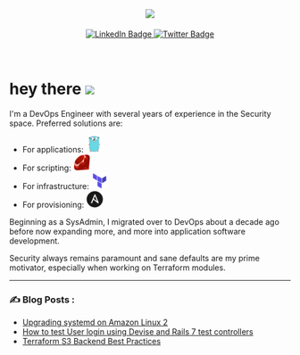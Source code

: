<div id="header" align="center">
  <img src="https://media.giphy.com/media/13GIgrGdslD9oQ/giphy.gif" width="200"/>
</div>
​
<div id="badges" align="center">
  <a href="https://www.linkedin.com/in/jason-bornhoft-5383a2189/">
    <img src="https://img.shields.io/badge/LinkedIn-blue?style=for-the-badge&logo=linkedin&logoColor=white" alt="LinkedIn Badge"/>
  </a>
  <a href="https://twitter.com/jmvbxx">
    <img src="https://img.shields.io/badge/Twitter-blue?style=for-the-badge&logo=twitter&logoColor=white" alt="Twitter Badge"/>
  </a>  
</div>

<div id="counter" align="center">
  <img src="https://komarev.com/ghpvc/?username=jmvbxx&style=flat-square&color=blue" alt=""/>
</div>
​
<h1>
  hey there
  <img src="https://media.giphy.com/media/hvRJCLFzcasrR4ia7z/giphy.gif" width="30px"/>
</h1>

I'm a DevOps Engineer with several years of experience in the Security space. Preferred solutions are:
- For applications: <img src="https://github.com/devicons/devicon/blob/master/icons/go/go-original.svg" title="go" alt="go" width="30" height="30"/>&nbsp;
- For scripting: <img src="https://github.com/devicons/devicon/blob/master/icons/ruby/ruby-original.svg" title="ruby" alt="ruby" width="30" height="30"/>&nbsp;
- For infrastructure: <img src="https://github.com/devicons/devicon/blob/master/icons/terraform/terraform-original.svg" title="terraform" alt="terraform" width="30" height="30"/>&nbsp;
- For provisioning: <img src="https://github.com/devicons/devicon/blob/master/icons/ansible/ansible-original.svg" title="ansible" alt="ansible" width="30" height="30"/>&nbsp;

Beginning as a SysAdmin, I migrated over to DevOps about a decade ago before now expanding more, and more into application software development.

Security always remains paramount and sane defaults are my prime motivator, especially when working on Terraform modules.

---

### :writing_hand: Blog Posts :

- [Upgrading systemd on Amazon Linux 2](https://medium.com/@jbornhoft/upgrading-systemd-on-amazon-linux-2-70c7532b6580)
- [How to test User login using Devise and Rails 7 test controllers](https://medium.com/@jbornhoft/how-to-test-user-login-using-devise-and-rails-7-test-controllers-8b3e3c638ac4)
- [Terraform S3 Backend Best Practices](https://technology.doximity.com/articles/terraform-s3-backend-best-practices)



<!--

**jmvbxx/jmvbxx** is a ✨ _special_ ✨ repository because its `README.md` (this file) appears on your GitHub profile.
Here are some ideas to get you started:​
- 🔭 I’m currently working on ...
- 🌱 I’m currently learning ...
- 👯 I’m looking to collaborate on ...
- 🤔 I’m looking for help with ...
- 💬 Ask me about ...
- 📫 How to reach me: ...
- 😄 Pronouns: ...
- ⚡ Fun fact: ...
-->
